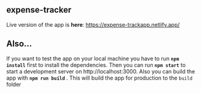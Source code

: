 ## expense-tracker

Live version of the app is **here**: https://expense-trackapp.netlify.app/

## Also...
If you want to test the app on your local machine you have to run **`npm install`** first to install the dependencies. Then you can run **`npm start`** to start a development server on http://localhost:3000. 
Also you can build the app with **`npm run build`** .
This will build the app for production to the `build` folder
